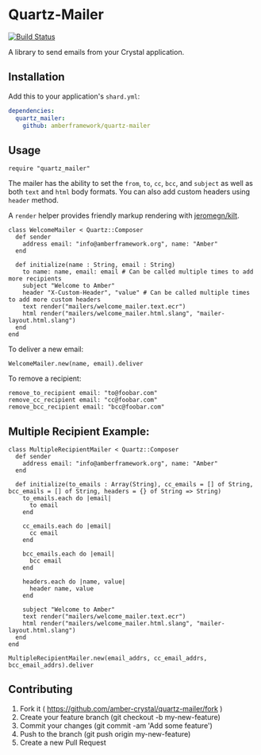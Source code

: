 # Quartz-Mailer

[![Build Status](https://travis-ci.org/amberframework/quartz-mailer.svg?branch=master)](https://travis-ci.org/amberframework/quartz-mailer)

A library to send emails from your Crystal application.

## Installation

Add this to your application's `shard.yml`:

```yaml
dependencies:
  quartz_mailer:
    github: amberframework/quartz-mailer
```

## Usage

```crystal
require "quartz_mailer"
```

The mailer has the ability to set the `from`, `to`, `cc`, `bcc`, and `subject` as well as both `text` and `html` body formats. You can also add custom headers using `header` method.

A `render` helper provides friendly markup rendering with [jeromegn/kilt](https://github.com/jeromegn/kilt).

```crystal
class WelcomeMailer < Quartz::Composer
  def sender
    address email: "info@amberframework.org", name: "Amber"
  end

  def initialize(name : String, email : String)
    to name: name, email: email # Can be called multiple times to add more recipients
    subject "Welcome to Amber"
    header "X-Custom-Header", "value" # Can be called multiple times to add more custom headers
    text render("mailers/welcome_mailer.text.ecr")
    html render("mailers/welcome_mailer.html.slang", "mailer-layout.html.slang")
  end
end
```

To deliver a new email:
```crystal
WelcomeMailer.new(name, email).deliver
```

To remove a recipient:
```crystal
remove_to_recipient email: "to@foobar.com"
remove_cc_recipient email: "cc@foobar.com"
remove_bcc_recipient email: "bcc@foobar.com"
```

## Multiple Recipient Example:

```crystal
class MultipleRecipientMailer < Quartz::Composer
  def sender
    address email: "info@amberframework.org", name: "Amber"
  end

  def initialize(to_emails : Array(String), cc_emails = [] of String, bcc_emails = [] of String, headers = {} of String => String)
    to_emails.each do |email|
      to email
    end

    cc_emails.each do |email|
      cc email
    end

    bcc_emails.each do |email|
      bcc email
    end

    headers.each do |name, value|
      header name, value
    end

    subject "Welcome to Amber"
    text render("mailers/welcome_mailer.text.ecr")
    html render("mailers/welcome_mailer.html.slang", "mailer-layout.html.slang")
  end
end

MultipleRecipientMailer.new(email_addrs, cc_email_addrs, bcc_email_addrs).deliver
```

## Contributing

1. Fork it ( https://github.com/amber-crystal/quartz-mailer/fork )
2. Create your feature branch (git checkout -b my-new-feature)
3. Commit your changes (git commit -am 'Add some feature')
4. Push to the branch (git push origin my-new-feature)
5. Create a new Pull Request
